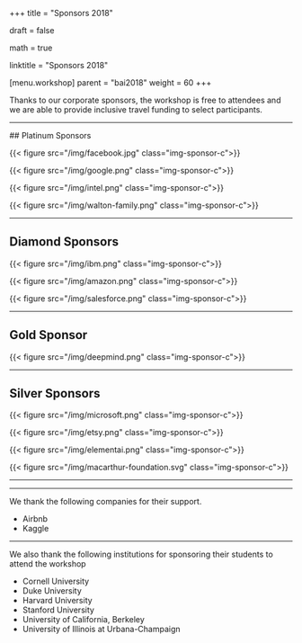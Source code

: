 +++
title = "Sponsors 2018"

draft = false

math = true

linktitle = "Sponsors 2018"

[menu.workshop]
  parent = "bai2018"
  weight = 60
+++

Thanks to our corporate sponsors, the workshop is free to attendees and we are able to provide inclusive travel funding to select participants.

<hr>
## Platinum Sponsors

<!--{{< figure src="/img/blackinai.png" class="img-sponsor-icon">}} -->

{{< figure src="/img/facebook.jpg" class="img-sponsor-c">}}

{{< figure src="/img/google.png" class="img-sponsor-c">}}

{{< figure src="/img/intel.png" class="img-sponsor-c">}}

{{< figure src="/img/walton-family.png" class="img-sponsor-c">}}

<hr>

## Diamond Sponsors

{{< figure src="/img/ibm.png" class="img-sponsor-c">}}

{{< figure src="/img/amazon.png" class="img-sponsor-c">}}

{{< figure src="/img/salesforce.png" class="img-sponsor-c">}}

<hr>

## Gold Sponsor

{{< figure src="/img/deepmind.png" class="img-sponsor-c">}}

<hr>

## Silver Sponsors

{{< figure src="/img/microsoft.png" class="img-sponsor-c">}}

{{< figure src="/img/etsy.png" class="img-sponsor-c">}}

{{< figure src="/img/elementai.png" class="img-sponsor-c">}}

{{< figure src="/img/macarthur-foundation.svg" class="img-sponsor-c">}}

<hr>

<hr>

<!-- We thank [B4 Capital Group](https://b4capitalgroup.com/) for their support
<br><br> -->

<!-- {{< figure src="/img/airbnb.png" class="img-sponsor-c">}}

{{< figure src="/img/kaggle.png" class="img-sponsor-c">}} -->

We thank the following companies for their support.

 - Airbnb
 - Kaggle

<hr>

We also thank the following institutions  for sponsoring their students to attend the  workshop

 - Cornell University
 - Duke University
 - Harvard University
 - Stanford University
 - University of California, Berkeley
 - University of Illinois at Urbana-Champaign
